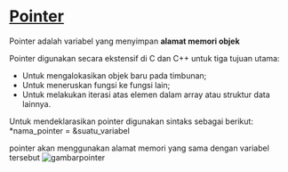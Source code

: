  # [Pointer](https://learn.microsoft.com/id-id/cpp/cpp/pointers-cpp?view=msvc-170)
Pointer adalah variabel yang menyimpan **alamat memori objek**

Pointer digunakan secara ekstensif di C dan C++ untuk tiga tujuan utama: 
* Untuk mengalokasikan objek baru pada timbunan;
* Untuk meneruskan fungsi ke fungsi lain;
* Untuk melakukan iterasi atas elemen dalam array atau struktur data lainnya.

Untuk mendeklarasikan pointer digunakan sintaks sebagai berikut:
*nama_pointer = &suatu_variabel

pointer akan menggunakan alamat memori yang sama dengan variabel tersebut
![gambarpointer](https://ibb.co/8bPqYRb)
